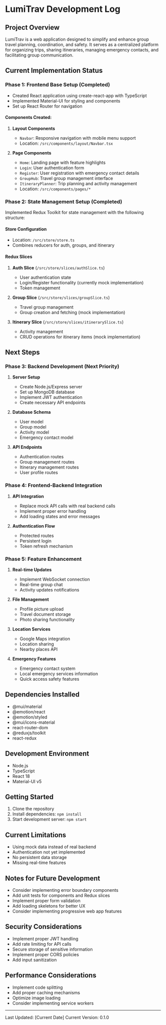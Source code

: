 # LumiTrav Development Log

## Project Overview
LumiTrav is a web application designed to simplify and enhance group travel planning, coordination, and safety. It serves as a centralized platform for organizing trips, sharing itineraries, managing emergency contacts, and facilitating group communication.

## Current Implementation Status

### Phase 1: Frontend Base Setup (Completed)
- Created React application using create-react-app with TypeScript
- Implemented Material-UI for styling and components
- Set up React Router for navigation

#### Components Created:
1. **Layout Components**
   - `Navbar`: Responsive navigation with mobile menu support
   - Location: `/src/components/layout/Navbar.tsx`

2. **Page Components**
   - `Home`: Landing page with feature highlights
   - `Login`: User authentication form
   - `Register`: User registration with emergency contact details
   - `GroupHub`: Travel group management interface
   - `ItineraryPlanner`: Trip planning and activity management
   - Location: `/src/components/pages/*`

### Phase 2: State Management Setup (Completed)
Implemented Redux Toolkit for state management with the following structure:

#### Store Configuration
- Location: `/src/store/store.ts`
- Combines reducers for auth, groups, and itinerary

#### Redux Slices
1. **Auth Slice** (`/src/store/slices/authSlice.ts`)
   - User authentication state
   - Login/Register functionality (currently mock implementation)
   - Token management

2. **Group Slice** (`/src/store/slices/groupSlice.ts`)
   - Travel group management
   - Group creation and fetching (mock implementation)

3. **Itinerary Slice** (`/src/store/slices/itinerarySlice.ts`)
   - Activity management
   - CRUD operations for itinerary items (mock implementation)

## Next Steps

### Phase 3: Backend Development (Next Priority)
1. **Server Setup**
   - Create Node.js/Express server
   - Set up MongoDB database
   - Implement JWT authentication
   - Create necessary API endpoints

2. **Database Schema**
   - User model
   - Group model
   - Activity model
   - Emergency contact model

3. **API Endpoints**
   - Authentication routes
   - Group management routes
   - Itinerary management routes
   - User profile routes

### Phase 4: Frontend-Backend Integration
1. **API Integration**
   - Replace mock API calls with real backend calls
   - Implement proper error handling
   - Add loading states and error messages

2. **Authentication Flow**
   - Protected routes
   - Persistent login
   - Token refresh mechanism

### Phase 5: Feature Enhancement
1. **Real-time Updates**
   - Implement WebSocket connection
   - Real-time group chat
   - Activity updates notifications

2. **File Management**
   - Profile picture upload
   - Travel document storage
   - Photo sharing functionality

3. **Location Services**
   - Google Maps integration
   - Location sharing
   - Nearby places API

4. **Emergency Features**
   - Emergency contact system
   - Local emergency services information
   - Quick access safety features

## Dependencies Installed
- @mui/material
- @emotion/react
- @emotion/styled
- @mui/icons-material
- react-router-dom
- @reduxjs/toolkit
- react-redux

## Development Environment
- Node.js
- TypeScript
- React 18
- Material-UI v5

## Getting Started
1. Clone the repository
2. Install dependencies: `npm install`
3. Start development server: `npm start`

## Current Limitations
- Using mock data instead of real backend
- Authentication not yet implemented
- No persistent data storage
- Missing real-time features

## Notes for Future Development
- Consider implementing error boundary components
- Add unit tests for components and Redux slices
- Implement proper form validation
- Add loading skeletons for better UX
- Consider implementing progressive web app features

## Security Considerations
- Implement proper JWT handling
- Add rate limiting for API calls
- Secure storage of sensitive information
- Implement proper CORS policies
- Add input sanitization

## Performance Considerations
- Implement code splitting
- Add proper caching mechanisms
- Optimize image loading
- Consider implementing service workers

---

Last Updated: [Current Date]
Current Version: 0.1.0
